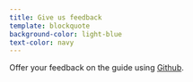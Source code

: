 ```yaml
---
title: Give us feedback
template: blockquote
background-color: light-blue
text-color: navy
---
```


Offer your feedback on the guide using [Github](https://github.com/Bixal/uswds-design-tokens-guide/discussions/).
